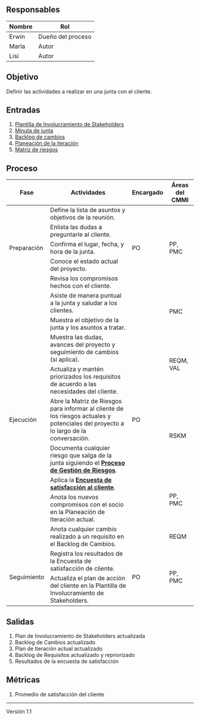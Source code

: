 ## Responsables

| Nombre  | Rol   |
|---------|-------|
| Erwin   | Dueño del proceso |
| Marla   | Autor |
| Lisi    | Autor |

## Objetivo
Definir las actividades a realizar en una junta con el cliente.

## Entradas
1. [Plantilla de Involucramiento de Stakeholders](https://docs.google.com/spreadsheets/d/1LJW6x2z5gMSXP4xEJpemfEZRcDW06QFz_OxPx2q0hZI/edit#gid=1409053923) 
2. [Minuta de junta](https://docs.google.com/document/d/1k6VO5KwX-mtLj0ZjzU7Rezhc-J7_iJ3ESrvyFMy-uRY/edit?usp=sharing)
3. [Backlog de cambios](https://docs.google.com/spreadsheets/d/1LJBa3L4L6kyVMiC2n8WxKfYz4tH5eatCR0WTTe5kJVw/edit#gid=1200040460)
4. [Planeación de la iteración](https://docs.google.com/spreadsheets/d/1LJBa3L4L6kyVMiC2n8WxKfYz4tH5eatCR0WTTe5kJVw/edit#gid=1457739545)
5. [Matriz de riesgos](https://docs.google.com/spreadsheets/d/18VTmqZFssfmSA94mQ-7-Vk1mXdO4NWjvTCE1Hzx7w4g/edit#gid=1120081718)

## Proceso
<table>
  <thead>
    <tr>
      <th>Fase</th>
      <th>Actividades</th>
      <th>Encargado</th>
      <th>Áreas del CMMI</th>
    </tr>
  </thead>
  <tbody>
    <tr>
      <td rowspan="5">Preparación</td>
      <td>Define la lista de asuntos y objetivos de la reunión.</td>
      <td rowspan="5">PO</td>
      <td rowspan="5">PP, PMC</td>
    </tr>
    <tr>
      <td>Enlista las dudas a preguntarle al cliente.</td>
    </tr>
    <tr>
      <td>Confirma el lugar, fecha, y hora de la junta.</td>
    </tr>
    <tr>
      <td>Conoce el estado actual del proyecto.</td>
    </tr>
    <tr>
      <td>Revisa los compromisos hechos con el cliente.</td>
    </tr>
    <tr>
      <td rowspan="9">Ejecución</td>
      <td>Asiste de manera puntual a la junta y saludar a los clientes.</td>
      <td rowspan="9">PO</td>
      <td rowspan="2">PMC</td>
    </tr>
    <tr>
      <td>Muestra el objetivo de la junta y los asuntos a tratar.</td>
    </tr>
    <tr>
      <td>Muestra las dudas, avances del proyecto y seguimiento de cambios (si aplica).</td>
      <td rowspan="2">REQM, VAL</td>
    </tr>
    <tr>
      <td>Actualiza y mantén priorizados los requisitos de acuerdo a las necesidades del cliente.</td>
    </tr>
    <tr>
      <td>Abre la Matriz de Riesgos para informar al cliente de los riesgos actuales y potenciales del proyecto a lo largo de la conversación.</td>
      <td rowspan="2">RSKM</td>
    </tr>
    <tr>
      <td>Documenta cualquier riesgo que salga de la junta siguiendo el <strong><a href="https://github.com/novaDepto/Nova/wiki/Proceso-de-gesti%C3%B3n-de-riesgos">Proceso de Gestión de Riesgos</a></strong>.</td>
    </tr>
    <tr>
      <td>Aplica la <strong><a href="https://forms.gle/qk8K3Cgn8JJsB9dW6">Encuesta de satisfacción al cliente</a></strong>.</td>
      <td rowspan="2">PP, PMC</td>
    </tr>
    <tr>
      <td>Anota los nuevos compromisos con el socio en la Planeación de Iteración actual.</td>
    </tr>
    <tr>
      <td>Anota cualquier cambio realizado a un requisito en el Backlog de Cambios.</td>
      <td>REQM</td>
    </tr>
    <tr>
      <td rowspan="4">Seguimiento</td>
      <td>Registra los resultados de la Encuesta de satisfacción de cliente.</td>
      <td rowspan="4">PO</td>
      <td rowspan="4">PP, PMC</td>
    </tr>
    <tr>
      <td>Actualiza el plan de acción del cliente en la Plantilla de Involucramiento de Stakeholders.</td>
    </tr>
  </tbody>
</table>

## Salidas
1. Plan de Involucramiento de Stakeholders actualizada
2. Backlog de Cambios actualizado
3. Plan de Iteración actual actualizado
4. Backlog de Requisitos actualizado y repriorizado
5. Resultados de la encuesta de satisfacción

## Métricas
1. Promedio de satisfacción del cliente

***
Versión 1.1
